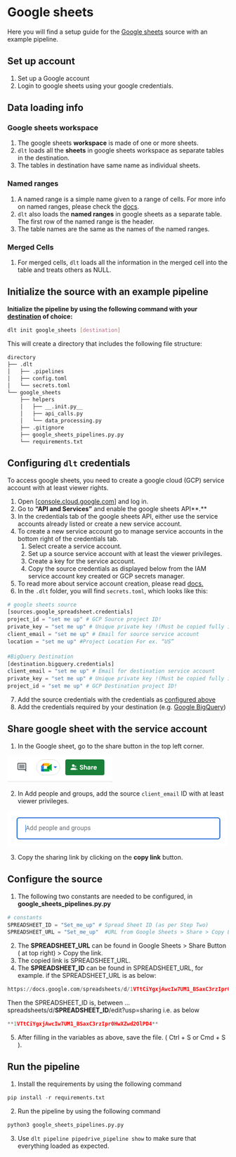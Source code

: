 # Google sheets

Here you will find a setup guide for the [Google sheets](https://www.google.com/sheets/about/) source with an example pipeline.

## Set up account
1.  Set up a Google account
2.  Login to google sheets using your google credentials.

## Data loading info

### Google sheets workspace

1. The google sheets **workspace** is made of one or more sheets.
2. `dlt` loads all the **sheets** in google sheets workspace as separate tables in the destination.
3. The tables in destination have same name as individual sheets.

### Named ranges
1. A named range is a simple name given to a range of cells. For more info on named ranges, please check the [docs](https://support.google.com/docs/answer/63175?hl=en&co=GENIE.Platform%3DDesktop).
2. `dlt` also loads the **named ranges** in google sheets as a separate table. The first row of the named range is the header. 
3. The table names are the same as the names of the named ranges.

### Merged Cells
1. For merged cells, `dlt` loads all the information in the merged cell into the table and treats others as NULL.

## Initialize the source with an example pipeline

**Initialize the pipeline by using the following command with your [destination](/destinations.md) of choice:**
```bash
dlt init google_sheets [destination]
```

This will create a directory that includes the following file structure:
```shell
directory
├── .dlt
│   ├── .pipelines
│   ├── config.toml
│   └── secrets.toml
└── google_sheets
    ├── helpers
    │   ├── __.init.py__
    │   ├── api_calls.py
    │   └── data_processing.py
    ├── .gitignore
    ├── google_sheets_pipelines.py.py
    └── requirements.txt
```

## Configuring `dlt` credentials

To access google sheets, you need to create a google cloud (GCP) service account with at least viewer rights. 

1. Open [[console.cloud.google.com](http://console.cloud.google.com/)] and log in. 
2. Go to **“API and Services”** and enable the google sheets API**.**
3. In the credentials tab of the google sheets API, either use the service accounts already listed or create a new service account.
4. To create a new service account go to manage service accounts in the bottom right of the credentials tab.
    1. Select create a service account.
    2. Set up a source service account with at least the viewer privileges. 
    3. Create a key for the service account. 
    4. Copy the source credentials as displayed below from the IAM service account key created or GCP secrets manager.
5. To read more about service account creation, please read [docs.](https://support.google.com/a/answer/7378726?hl=en)
6. In the `.dlt` folder, you will find `secrets.toml`, which looks like this:

```python
# google sheets source
[sources.google_spreadsheet.credentials]
project_id = "set me up" # GCP Source project ID!
private_key = "set me up" # Unique private key !(Must be copied fully including BEGIN and END PRIVATE KEY)
client_email = "set me up" # Email for source service account
location = "set me up" #Project Location For ex. “US”

#BigQuery Destination
[destination.bigquery.credentials]
client_email = "set me up" # Email for destination service account
private_key = "set me up" # Unique private key !(Must be copied fully including BEGIN and END PRIVATE KEY)
project_id = "set me up" # GCP Destination project ID!
```

7. Add the source credentials with the credentials as [configured above](#configuring-dlt-credentials)
8. Add the credentials required by your destination (e.g. [Google BigQuery](http://localhost:3000/docs/destinations#google-bigquery))

## Share google sheet with the service account

1. In the Google sheet, go to the share button in the top left corner. 

![Share_Button](docs_images/Share_button.png)

2. In Add people and groups, add the source `client_email` ID with at least viewer privileges.

![Add people](docs_images/Add_people.png)

3. Copy the sharing link by clicking on the **copy link** button.

## Configure the source

1. The following two constants are needed to be configured, in **google_sheets_pipelines.py.py**

```python
# constants
SPREADSHEET_ID = "Set_me_up" # Spread Sheet ID (as per Step Two)
SPREADSHEET_URL = "Set_me_up"  #URL from Google Sheets > Share > Copy Link
```

2. The **SPREADSHEET_URL** can be found in Google Sheets > Share Button ( at top right) > Copy the link. 
3. The copied link is SPREADSHEET_URL.
4. The **SPREADSHEET_ID** can be found in SPREADSHEET_URL, for example. if the SPREADSHEET_URL is as below: 

```python
https://docs.google.com/spreadsheets/d/1VTtCiYgxjAwcIw7UM1_BSaxC3rzIpr0HwXZwd2OlPD4/edit?usp=sharing
```

Then the SPREADSHEET_ID is, between …spreadsheets/d/**SPREADSHEET_ID**/edit?usp=sharing i.e. as below

```python
**1VTtCiYgxjAwcIw7UM1_BSaxC3rzIpr0HwXZwd2OlPD4**
```

5. After filling in the variables as above, save the file. ( Ctrl + S or Cmd + S ).

## Run the pipeline
1. Install the requirements by using the following command

```python
pip install -r requirements.txt
```

2. Run the pipeline by using the following command

```python
python3 google_sheets_pipelines.py.py
```

3. Use `dlt pipeline pipedrive_pipeline show` to make sure that everything loaded as expected.
